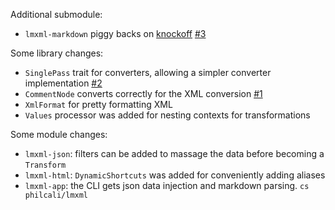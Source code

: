 Additional submodule:

- `lmxml-markdown` piggy backs on [knockoff][knockoff] [#3][3]

Some library changes:

- `SinglePass` trait for converters, allowing a simpler converter implementation [#2][2]
- `CommentNode` converts correctly for the XML conversion [#1][1]
- `XmlFormat` for pretty formatting XML
- `Values` processor was added for nesting contexts for transformations

Some module changes:

- `lmxml-json`: filters can be added to massage the data before becoming a `Transform`
- `lmxml-html`: `DynamicShortcuts` was added for conveniently adding aliases
- `lmxml-app`: the CLI gets json data injection and markdown parsing. `cs philcali/lmxml`

[1]: https://github.com/philcali/lmxml/issues/1
[2]: https://github.com/philcali/lmxml/issues/2
[3]: https://github.com/philcali/lmxml/issues/3
[knockoff]: https://github.com/tristanjuricek/knockoff
